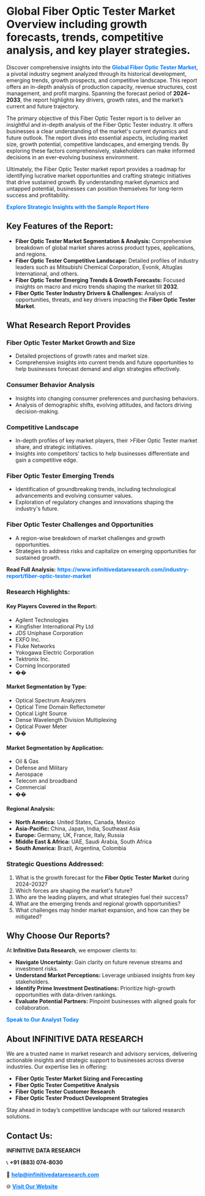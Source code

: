 <h1>Global Fiber Optic Tester Market Overview including growth forecasts, trends, competitive analysis, and key player strategies.</h1>
<p>
Discover comprehensive insights into the 
<a href="https://www.infinitivedataresearch.com/industry-report/fiber-optic-tester-market" rel="dofollow" style="color: #007BFF; text-decoration: none;"><strong>Global Fiber Optic Tester Market</strong></a>, a pivotal industry segment analyzed through its historical development, emerging trends, growth prospects, and competitive landscape. This report offers an in-depth analysis of production capacity, revenue structures, cost management, and profit margins. Spanning the forecast period of <strong>2024–2033</strong>, the report highlights key drivers, growth rates, and the market’s current and future trajectory.
</p>
<p>
The primary objective of this Fiber Optic Tester report is to deliver an insightful and in-depth analysis of the Fiber Optic Tester industry. It offers businesses a clear understanding of the market's current dynamics and future outlook. The report dives into essential aspects, including market size, growth potential, competitive landscapes, and emerging trends. By exploring these factors comprehensively, stakeholders can make informed decisions in an ever-evolving business environment.
</p>
<p>
Ultimately, the Fiber Optic Tester market report provides a roadmap for identifying lucrative market opportunities and crafting strategic initiatives that drive sustained growth. By understanding market dynamics and untapped potential, businesses can position themselves for long-term success and profitability.
</p>
<p>
<a href="https://www.infinitivedataresearch.com/request-sample/reportId=108890" style="color: #007BFF; text-decoration: none;"><strong>Explore Strategic Insights with the Sample Report Here</strong></a>
</p>

<h2>Key Features of the Report:</h2>
<ul>
<li><strong>Fiber Optic Tester Market Segmentation & Analysis:</strong> Comprehensive breakdown of global market shares across product types, applications, and regions.</li>
<li><strong>Fiber Optic Tester Competitive Landscape:</strong> Detailed profiles of industry leaders such as Mitsubishi Chemical Corporation, Evonik, Altuglas International, and others.</li>
<li><strong>Fiber Optic Tester Emerging Trends & Growth Forecasts:</strong> Focused insights on macro and micro trends shaping the market till <strong>2032</strong>.</li>
<li><strong>Fiber Optic Tester Industry Drivers & Challenges:</strong> Analysis of opportunities, threats, and key drivers impacting the <strong>Fiber Optic Tester Market</strong>.</li>
</ul>

<h2>What Research Report Provides</h2>
<h3>Fiber Optic Tester Market Growth and Size</h3>
<ul>
<li>Detailed projections of growth rates and market size.</li>
<li>Comprehensive insights into current trends and future opportunities to help businesses forecast demand and align strategies effectively.</li>
</ul>

<h3>Consumer Behavior Analysis</h3>
<ul>
<li>Insights into changing consumer preferences and purchasing behaviors.</li>
<li>Analysis of demographic shifts, evolving attitudes, and factors driving decision-making.</li>
</ul>

<h3>Competitive Landscape</h3>
<ul>
<li>In-depth profiles of key market players, their >Fiber Optic Tester market share, and strategic initiatives.</li>
<li>Insights into competitors' tactics to help businesses differentiate and gain a competitive edge.</li>
</ul>

<h3>Fiber Optic Tester Emerging Trends</h3>
<ul>
<li>Identification of groundbreaking trends, including technological advancements and evolving consumer values.</li>
<li>Exploration of regulatory changes and innovations shaping the industry's future.</li>
</ul>

<h3>Fiber Optic Tester Challenges and Opportunities</h3>
<ul>
<li>A region-wise breakdown of market challenges and growth opportunities.</li>
<li>Strategies to address risks and capitalize on emerging opportunities for sustained growth.</li>
</ul>
<p><strong>Read Full Analysis:</strong> <a href="https://www.infinitivedataresearch.com/industry-report/fiber-optic-tester-market" rel="dofollow" style="color: #007BFF; text-decoration: none;"><strong>https://www.infinitivedataresearch.com/industry-report/fiber-optic-tester-market</strong></a></p>
<h3>Research Highlights:</h3>
<h4>Key Players Covered in the Report:</h4>
<ul><li>Agilent Technologies</li><li>Kingfisher International Pty Ltd</li><li>JDS Uniphase Corporation</li><li>EXFO Inc.</li><li>Fluke Networks</li><li>Yokogawa Electric Corporation</li><li>Tektronix Inc.</li><li>Corning Incorporated</li><li>��</li></ul>
<h4>Market Segmentation by Type:</h4>
<ul><li>Optical Spectrum Analyzers</li><li>Optical Time Domain Reflectometer</li><li>Optical Light Source</li><li>Dense Wavelength Division Multiplexing</li><li>Optical Power Meter</li><li>��</li></ul>
<h4>Market Segmentation by Application:</h4>
<ul><li>Oil &amp; Gas</li><li>Defense and Military</li><li>Aerospace</li><li>Telecom and broadband</li><li>Commercial</li><li>��</li></ul>

<h4>Regional Analysis:</h4>
<ul>
<li><strong>North America:</strong> United States, Canada, Mexico</li>
<li><strong>Asia-Pacific:</strong> China, Japan, India, Southeast Asia</li>
<li><strong>Europe:</strong> Germany, UK, France, Italy, Russia</li>
<li><strong>Middle East & Africa:</strong> UAE, Saudi Arabia, South Africa</li>
<li><strong>South America:</strong> Brazil, Argentina, Colombia</li>
</ul>

<h3>Strategic Questions Addressed:</h3>
<ol>
<li>What is the growth forecast for the <strong>Fiber Optic Tester Market</strong> during 2024–2032?</li>
<li>Which forces are shaping the market's future?</li>
<li>Who are the leading players, and what strategies fuel their success?</li>
<li>What are the emerging trends and regional growth opportunities?</li>
<li>What challenges may hinder market expansion, and how can they be mitigated?</li>
</ol>

<h2>Why Choose Our Reports?</h2>
<p>At <strong>Infinitive Data Research</strong>, we empower clients to:</p>
<ul>
<li><strong>Navigate Uncertainty:</strong> Gain clarity on future revenue streams and investment risks.</li>
<li><strong>Understand Market Perceptions:</strong> Leverage unbiased insights from key stakeholders.</li>
<li><strong>Identify Prime Investment Destinations:</strong> Prioritize high-growth opportunities with data-driven rankings.</li>
<li><strong>Evaluate Potential Partners:</strong> Pinpoint businesses with aligned goals for collaboration.</li>
</ul>
<p><a href="https://www.infinitivedataresearch.com/industry-report/fiber-optic-tester-market" rel="dofollow" style="color: #007BFF; text-decoration: none;"><strong>Speak to Our Analyst Today</strong></a></p>

<h2>About INFINITIVE DATA RESEARCH</h2>
<p>We are a trusted name in market research and advisory services, delivering actionable insights and strategic support to businesses across diverse industries. Our expertise lies in offering:</p>
<ul>
<li><strong>Fiber Optic Tester Market Sizing and Forecasting</strong></li>
<li><strong>Fiber Optic Tester Competitive Analysis</strong></li>
<li><strong>Fiber Optic Tester Customer Research</strong></li>
<li><strong>Fiber Optic Tester Product Development Strategies</strong></li>
</ul>
<p>Stay ahead in today’s competitive landscape with our tailored research solutions.</p>

<h2>Contact Us:</h2>
<p><strong>INFINITIVE DATA RESEARCH</strong></p>
<p>📞 <strong>+91 (883) 074-8030</strong></p>
<p>📧 <strong><a href="mailto:help@infinitivedataresearch.com" style="color: #007BFF;">help@infinitivedataresearch.com</a></strong></p>
<p>🌐 <strong><a href="https://www.infinitivedataresearch.com" rel="dofollow" style="color: #007BFF;">Visit Our Website</a></strong></p>